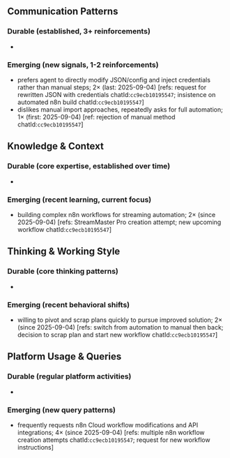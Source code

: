 ## Communication Patterns
### Durable (established, 3+ reinforcements)
-

### Emerging (new signals, 1-2 reinforcements)
- prefers agent to directly modify JSON/config and inject credentials rather than manual steps; 2× (last: 2025-09-04) [refs: request for rewritten JSON with credentials chatId:`cc9ecb10195547`; insistence on automated n8n build chatId:`cc9ecb10195547`]
- dislikes manual import approaches, repeatedly asks for full automation; 1× (first: 2025-09-04) [ref: rejection of manual method chatId:`cc9ecb10195547`]

## Knowledge & Context
### Durable (core expertise, established over time)
-

### Emerging (recent learning, current focus)
- building complex n8n workflows for streaming automation; 2× (since 2025-09-04) [refs: StreamMaster Pro creation attempt; new upcoming workflow chatId:`cc9ecb10195547`]

## Thinking & Working Style
### Durable (core thinking patterns)
-

### Emerging (recent behavioral shifts)
- willing to pivot and scrap plans quickly to pursue improved solution; 2× (since 2025-09-04) [refs: switch from automation to manual then back; decision to scrap plan and start new workflow chatId:`cc9ecb10195547`]

## Platform Usage & Queries
### Durable (regular platform activities)
-

### Emerging (new query patterns)
- frequently requests n8n Cloud workflow modifications and API integrations; 4× (since 2025-09-04) [refs: multiple n8n workflow creation attempts chatId:`cc9ecb10195547`; request for new workflow instructions]
